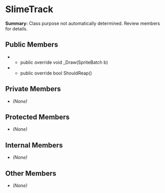 # SlimeTrack

**Summary:** Class purpose not automatically determined. Review members for details.

## Public Members
- - public override void _Draw(SpriteBatch b)
- - public override bool ShouldReap()

## Private Members
- *(None)*

## Protected Members
- *(None)*

## Internal Members
- *(None)*

## Other Members
- *(None)*
